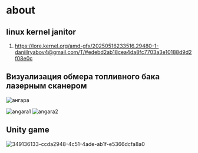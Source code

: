 # about

## linux kernel janitor
1) https://lore.kernel.org/amd-gfx/20250516233516.29480-1-daniilryabov4@gmail.com/T/#edebd2ab18cea4da8fc7703a3e10188d9d2f08e0c

## Визуализация обмера топливного бака лазерным сканером
![ангара](https://github.com/user-attachments/assets/4f5025ba-c71e-4b92-9603-b8d538d80101)

![angara1](https://github.com/user-attachments/assets/ac8d8c45-d0d1-4b4a-916a-b2050f411940)
![angara2](https://github.com/user-attachments/assets/5406bbc8-2860-49a5-8a03-14d5abaea2ec)

## Unity game
![349136133-ccda2948-4c51-4ade-ab1f-e5366dcfa8a0](https://github.com/user-attachments/assets/a60d42f0-f3af-4a9e-a6f8-8154a42c69be)
